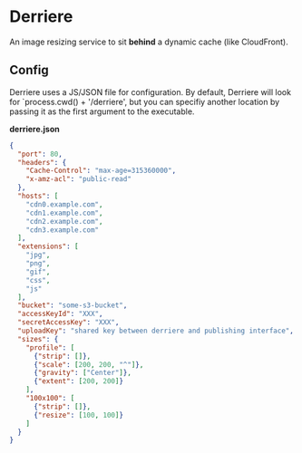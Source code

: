 # Derriere

An image resizing service to sit **behind** a dynamic cache (like CloudFront).

## Config

Derriere uses a JS/JSON file for configuration. By default, Derriere will look
for `process.cwd() + '/derriere', but you can specifiy another location by
passing it as the first argument to the executable.

**derriere.json**
```json
{
  "port": 80,
  "headers": {
    "Cache-Control": "max-age=315360000",
    "x-amz-acl": "public-read"
  },
  "hosts": [
    "cdn0.example.com",
    "cdn1.example.com",
    "cdn2.example.com",
    "cdn3.example.com"
  ],
  "extensions": [
    "jpg",
    "png",
    "gif",
    "css",
    "js"
  ],
  "bucket": "some-s3-bucket",
  "accessKeyId": "XXX",
  "secretAccessKey": "XXX",
  "uploadKey": "shared key between derriere and publishing interface",
  "sizes": {
    "profile": [
      {"strip": []},
      {"scale": [200, 200, "^"]},
      {"gravity": ["Center"]},
      {"extent": [200, 200]}
    ],
    "100x100": [
      {"strip": []},
      {"resize": [100, 100]}
    ]
  }
}
```
